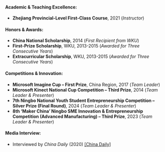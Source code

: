<!-- - Zhejiang Provincial-Level First-Class Course, 2021 (<i>Instructor</i>)
- China National Scholarship, 2014 (<i>First Recipient from WKU</i>)
- Microsoft Imagine Cup – First Prize, China Region, 2017 (<i>Team Leader</i>)
- Microsoft Kinect National Cup Competition – Third Prize, 2014 (<i>Team Leader & Presenter</i>)
- 7th Ningbo Facing National Youth Student Entrepreneurship Competition – Silver Prize (Final Round), 2024 (<i>Team Leader & Presenter</i>)
- 8th ‘Maker China’ Ningbo Small and Medium-Sized Enterprises Innovation and Entrepreneurship Competition, Advanced Manufacturing Category – Third Prize, 2023 (<i>Team Leader & Presenter</i>)
- First-Prize Scholarship, WKU, 2013-2015 (Awarded for Three Consecutive Years)
- Extracurricular Scholarship, WKU, 2013-2015 (Awarded for Three Consecutive Years) -->


#### Academic & Teaching Excellence:  
- **Zhejiang Provincial-Level First-Class Course**, 2021 (*Instructor*)  

#### Honors & Awards:  
- **China National Scholarship**, 2014 (*First Recipient from WKU*)  
- **First-Prize Scholarship**, WKU, 2013-2015 (*Awarded for Three Consecutive Years*)  
- **Extracurricular Scholarship**, WKU, 2013-2015 (*Awarded for Three Consecutive Years*)  

#### Competitions & Innovation:  
- **Microsoft Imagine Cup – First Prize**, China Region, 2017 (*Team Leader*)  
- **Microsoft Kinect National Cup Competition – Third Prize**, 2014 (*Team Leader & Presenter*)  
- **7th Ningbo National Youth Student Entrepreneurship Competition – Silver Prize (Final Round)**, 2024 (*Team Leader & Presenter*)  
- **8th ‘Maker China’ Ningbo SME Innovation & Entrepreneurship Competition (Advanced Manufacturing) – Third Prize**, 2023 (*Team Leader & Presenter*)  

#### Media Interview:  
- Interviewed by *China Daily* (2020) [[China Daily]](http://www.chinadaily.com.cn/a/202011/30/WS5fc44d09a31024ad0ba9846f_2.html)

<!-- - **Academic & Teaching Excellence**  
    - **Zhejiang Provincial-Level First-Class Course**, 2021 (*Instructor*)  

- **Honors & Awards**   
    - **China National Scholarship**, 2014 (*First Recipient from WKU*)  
    - **First-Prize Scholarship**, WKU, 2013-2015 (*Awarded for Three Consecutive Years*)  
    - **Extracurricular Scholarship**, WKU, 2013-2015 (*Awarded for Three Consecutive Years*)  

- **Competitions & Innovation**   
    - **Microsoft Imagine Cup – First Prize**, China Region, 2017 (*Team Leader*)  
    - **Microsoft Kinect National Cup Competition – Third Prize**, 2014 (*Team Leader & Presenter*)  
    - **7th Ningbo National Youth Student Entrepreneurship Competition – Silver Prize (Final Round)**, 2024 (*Team Leader & Presenter*)  
    - **8th ‘Maker China’ Ningbo SME Innovation & Entrepreneurship Competition (Advanced Manufacturing) – Third Prize**, 2023 (*Team Leader & Presenter*)   -->